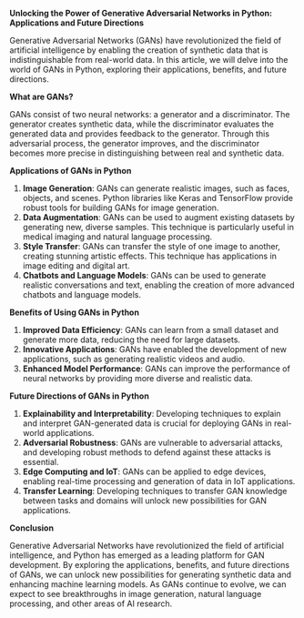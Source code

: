 **Unlocking the Power of Generative Adversarial Networks in Python: Applications and Future Directions**

Generative Adversarial Networks (GANs) have revolutionized the field of artificial intelligence by enabling the creation of synthetic data that is indistinguishable from real-world data. In this article, we will delve into the world of GANs in Python, exploring their applications, benefits, and future directions.

**What are GANs?**

GANs consist of two neural networks: a generator and a discriminator. The generator creates synthetic data, while the discriminator evaluates the generated data and provides feedback to the generator. Through this adversarial process, the generator improves, and the discriminator becomes more precise in distinguishing between real and synthetic data.

**Applications of GANs in Python**

1. **Image Generation**: GANs can generate realistic images, such as faces, objects, and scenes. Python libraries like Keras and TensorFlow provide robust tools for building GANs for image generation.
2. **Data Augmentation**: GANs can be used to augment existing datasets by generating new, diverse samples. This technique is particularly useful in medical imaging and natural language processing.
3. **Style Transfer**: GANs can transfer the style of one image to another, creating stunning artistic effects. This technique has applications in image editing and digital art.
4. **Chatbots and Language Models**: GANs can be used to generate realistic conversations and text, enabling the creation of more advanced chatbots and language models.

**Benefits of Using GANs in Python**

1. **Improved Data Efficiency**: GANs can learn from a small dataset and generate more data, reducing the need for large datasets.
2. **Innovative Applications**: GANs have enabled the development of new applications, such as generating realistic videos and audio.
3. **Enhanced Model Performance**: GANs can improve the performance of neural networks by providing more diverse and realistic data.

**Future Directions of GANs in Python**

1. **Explainability and Interpretability**: Developing techniques to explain and interpret GAN-generated data is crucial for deploying GANs in real-world applications.
2. **Adversarial Robustness**: GANs are vulnerable to adversarial attacks, and developing robust methods to defend against these attacks is essential.
3. **Edge Computing and IoT**: GANs can be applied to edge devices, enabling real-time processing and generation of data in IoT applications.
4. **Transfer Learning**: Developing techniques to transfer GAN knowledge between tasks and domains will unlock new possibilities for GAN applications.

**Conclusion**

Generative Adversarial Networks have revolutionized the field of artificial intelligence, and Python has emerged as a leading platform for GAN development. By exploring the applications, benefits, and future directions of GANs, we can unlock new possibilities for generating synthetic data and enhancing machine learning models. As GANs continue to evolve, we can expect to see breakthroughs in image generation, natural language processing, and other areas of AI research.